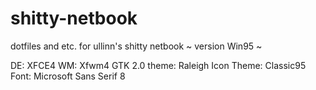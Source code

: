 # shitty-netbook

dotfiles and etc. for ullinn's shitty netbook ~ version Win95 ~

DE: XFCE4
WM: Xfwm4
GTK 2.0 theme: Raleigh
Icon Theme: Classic95
Font: Microsoft Sans Serif 8
